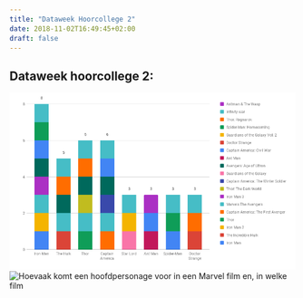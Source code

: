 ```yaml
---
title: "Dataweek Hoorcollege 2"
date: 2018-11-02T16:49:45+02:00
draft: false
---
```

## Dataweek hoorcollege 2:


![Mijn gemoedstoestand tijdens het volgen van een Tech vak aan Cmd](https://raw.githubusercontent.com/Techdemo/datavisualisatie/master/site/static/marvel.png?raw=true)
![Hoevaak komt een hoofdpersonage voor in een Marvel film en, in welke film](https://raw.githubusercontent.com/Techdemo/datavisualisatie/4fd381bd767aa9ab12e1e86d8e3bcfd7ce1166a1/site/static/conjuctuur.png?raw=true)
